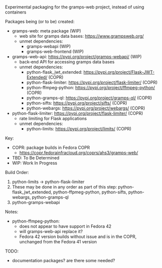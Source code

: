 Experimental packaging for the gramps-web project, instead of using containers

Packages being (or to be) created:
- gramps-web: meta package (WIP)
  - web site for gramps data bases: https://www.grampsweb.org/
  - unmet dependencies:
    - gramps-webapi (WIP)
    - gramps-web-frontend (WIP)
- gramps-web-api: https://pypi.org/project/gramps-webapi/ (WIP)
  - back-end API for accessing gramps data bases
  - unmet dependencies:
    - python-flask_jwt_extended: https://pypi.org/project/Flask-JWT-Extended/
      (COPR)
    - python-flask-limiter: https://pypi.org/project/flask-limiter/ (COPR)
    - python-ffmpeg-python: https://pypi.org/project/ffmpeg-python/ (COPR)
    - python-gramps-ql: https://pypi.org/project/gramps-ql/ (COPR)
    - python-sifts: https://pypi.org/project/sifts/ (COPR)
    - python-webargs: https://pypi.org/project/webargs/ (COPR)
- python-flask-limiter: https://pypi.org/project/flask-limiter/ (COPR)
  - rate limiting for Flask applications
  - unmet dependencies:
    - python-limits: https://pypi.org/project/limits/ (COPR)

Key:
- COPR: package builds in Fedora COPR
  - https://copr.fedorainfracloud.org/coprs/ahs3/gramps-web/
- TBD: To Be Determined
- WIP: Work In Progress

Build Order:
1. python-limits -> python-flask-limiter
1. These may be done in any order as part of this step: 
   python-flask_jwt_extended, python-ffpmeg-python, python-sifts,
   python-webargs, python-gramps-ql
1. python-gramps-webapi

Notes:
- python-ffmpeg-python:
  - does not appear to have support in Fedora 42
  - will gramps-web-api replace it?
  - Fedora 42 version builds without issue and is in the COPR, unchanged
    from the Fedora 41 version

TODO:
- documentation packages? are there some needed?
